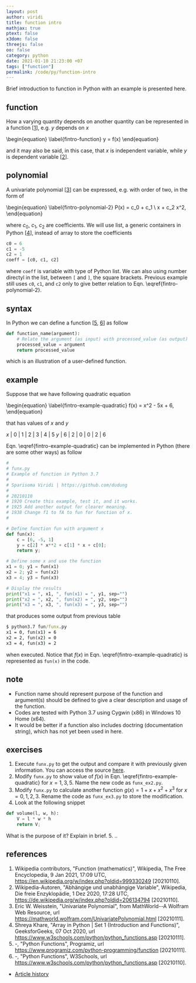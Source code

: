```yaml
---
layout: post
author: viridi
title: function intro
mathjax: true
ptext: false
x3dom: false
threejs: false
oo: false
category: python
date: 2021-01-10 21:23:00 +07
tags: ["function"]
permalink: /code/py/function-intro
---
```

Brief introduction to function in Python with an example is presented here.


## function
How a varying quantity depends on another quantity can be represented in a function [[1](#ref1)], e.g. $y$ depends on $x$

\begin{equation}
\label{fintro-function}
y = f(x)
\end{equation}

and it may also be said, in this case, that $x$ is independent variable, while $y$ is dependent variable [[2](#ref2)].


## polynomial
A univariate polynomial [[3](#ref3)] can be expressed, e.g. with order of two, in the form of

\begin{equation}
\label{fintro-polynomial-2}
P(x) = c_0 + c_1 \ x + c_2 x^2,
\end{equation}

where $c_0$, $c_1$, $c_2$ are coefficients. We will use list, a generic containers in Python [[4](#ref4)], instead of array to store the coefficients

```python
c0 = 6
c1 = -5
c2 = 1
coeff = [c0, c1, c2]
```

where `coeff` is variable with type of Python list. We can also using number directyl in the list, between `[` and `]`, the square brackets. Previous example still uses `c0`, `c1`, and `c2` only to give better relation to Eqn. \eqref{fintro-polynomial-2}.


## syntax
In Python we can define a function [[5](#re5), [6](#re6)] as follow

```python
def function_name(argument):
	# Relate the argument (as input) with processed_value (as output)
	processed_value = argument
	return processed_value
```

which is an illustration of a user-defined function.


## example
Suppose that we have following quadratic equation

\begin{equation}
\label{fintro-example-quadratic}
f(x) = x^2 - 5x + 6,
\end{equation}

that has values of $x$ and $y$

$x$ | 0 | 1 | 2 | 3 | 4 | 5
$y$ | 6 | 2 | 0 | 0 | 2 | 6

Eqn. \eqref{fintro-example-quadratic} can be implemented in Python (there are some other ways) as follow

```python
# 
# funx.py
# Example of function in Python 3.7
#
# Sparisoma Viridi | https://github.com/dudung
# 
# 20210110
# 1920 Create this example, test it, and it works.
# 1925 Add another output for clearer meaning.
# 1938 Change f1 to fA to fun for function of x.
#

# Define function fun with argument x
def fun(x):
	c = [6, -5, 1]
	y = c[2] * x**2 + c[1] * x + c[0];
	return y;

# Define some x and use the function
x1 = 0; y1 = fun(x1)
x2 = 2; y2 = fun(x2)
x3 = 4; y3 = fun(x3)

# Display the results
print("x1 = ", x1, ", fun(x1) = ", y1, sep="")
print("x2 = ", x2, ", fun(x2) = ", y2, sep="")
print("x3 = ", x3, ", fun(x3) = ", y3, sep="")
```

that produces some output from previous table

```cmd
$ python3.7 fun/funx.py
x1 = 0, fun(x1) = 6
x2 = 2, fun(x2) = 0
x3 = 4, fun(x3) = 2
```

when executed. Notice that $f(x)$ in Eqn. \eqref{fintro-example-quadratic} is represented as `fun(x)` in the code.


## note
+ Function name should represent purpose of the function and argument(s) should be defined to give a clear description and usage of the function.
+ Codes are tested with Python 3.7 using Cygwin (x86) in Windows 10 Home (x64).
+ It would be better if a function also includes doctring (documentation string), which has not yet been used in here.


## exercises
1. Execute `funx.py` to get the output and compare it with previously given information. You can access the source [here](https://github.com/butiran/butiran.github.io/blob/master/src/py/fun/funx.py).
2. Modify `funx.py` to show value of $f(x)$ in Eqn. \eqref{fintro-example-quadratic} for $x = 1, 3, 5$. Name the new code as `funx_ex2.py`.
3. Modify `funx.py` to calculate another function $g(x) = 1 + x + x^2 + x^3$ for $x = 0, 1, 2, 3$. Rename the code as `funx_ex3.py` to store the modification.
4. Look at the following snippet
```python
def volume(l, w, h):
	V = l * w * h
	return V;
```
What is the purpose of it? Explain in brief.
5. ..

## references
1. <a name="ref1"></a>Wikipedia contributors, "Function (mathematics)", Wikipedia, The Free Encyclopedia, 9 Jan 2021, 17:09 UTC, <https://en.wikipedia.org/w/index.php?oldid=999330249> [20210110].
2. <a name="ref2"></a>Wikipedia-Autoren, "Abhängige und unabhängige Variable", Wikipedia, Die freie Enzyklopädie, 1 Dez 2020, 17:28 UTC, <https://de.wikipedia.org/w/index.php?oldid=206134794> [20210110].
3. <a name="ref3"></a>Eric W. Weisstein,  "Univariate Polynomial", from MathWorld--A Wolfram Web Resource, url <https://mathworld.wolfram.com/UnivariatePolynomial.html> [20210111].
4. <a name="ref4"></a>Shreya Khare, "Array in Python \| Set 1 (Introduction and Functions)", GeeksforGeeks, 07 Oct 2020, url <https://www.w3schools.com/python/python_functions.asp> [20210111].
5. <a name="ref5"></a>-, "Python Functions", Programiz, url <https://www.programiz.com/python-programming/function> [20210111].
6. <a name="ref6"></a>-, "Python Functions", W3Schools, url <https://www.w3schools.com/python/python_functions.asp> [20210110].

+ [Article history](https://github.com/butiran/butiran.github.io/commits/master/_posts/code/py/2021-01-10-function-intro.md)

